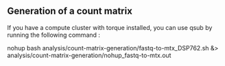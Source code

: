 ## Generation of a count matrix

If you have a compute cluster with torque installed, you can use qsub by running the following command :



nohup bash analysis/count-matrix-generation/fastq-to-mtx_DSP762.sh &> analysis/count-matrix-generation/nohup_fastq-to-mtx.out
